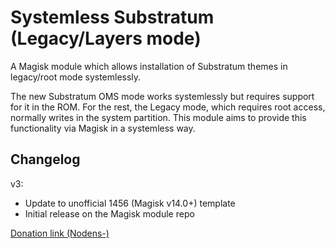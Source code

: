 # Systemless Substratum (Legacy/Layers mode)
 A Magisk module which allows installation of Substratum themes in legacy/root mode
systemlessly.

 The new Substratum OMS mode works systemlessly but requires support for it in the ROM.
For the rest, the Legacy mode, which requires root access, normally writes in the
system partition.
 This module aims to provide this functionality via Magisk in a systemless way.

## Changelog

 v3:
 - Update to unofficial 1456 (Magisk v14.0+) template
 - Initial release on the Magisk module repo

[Donation link (Nodens-)](https://paypal.me/NodensDev)
